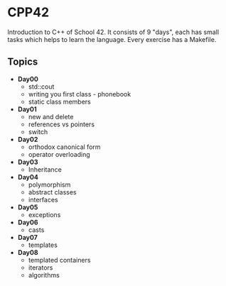 # CPP42

Introduction to C++ of School 42. It consists of 9 "days", each has small tasks which helps to learn the language. Every exercise has a Makefile.

## Topics
- **Day00**
  - std::cout
  - writing you first class - phonebook
  - static class members
- **Day01**
  - new and delete
  - references vs pointers
  - switch
- **Day02**
  - orthodox canonical form
  - operator overloading
- **Day03**
  - Inheritance
- **Day04**
  - polymorphism
  - abstract classes
  - interfaces
- **Day05**
  - exceptions
- **Day06**
  - casts
- **Day07**
  - templates
- **Day08**
  - templated containers
  - iterators
  - algorithms
